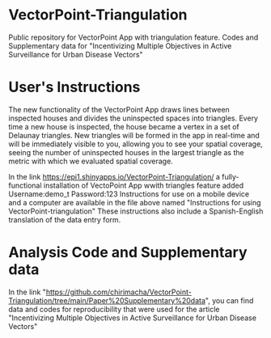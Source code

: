 # VectorPoint-Triangulation
Public repository for VectorPoint App with triangulation feature.
Codes and Supplementary data for "Incentivizing Multiple Objectives in Active Surveillance for Urban Disease Vectors"

# User's Instructions 
The new functionality of the VectorPoint App draws lines between inspected houses and divides the uninspected spaces into triangles. Every time a new house is inspected, the house became a vertex in a set of Delaunay triangles. New triangles will be formed in the app in real-time and will be immediately visible to you, allowing you to see your spatial coverage, seeing the number of uninspected houses in the largest triangle as the metric with which we evaluated spatial coverage.

In the link https://epi1.shinyapps.io/VectorPoint-Triangulation/ a fully-functional installation of VectoPoint App wwith triangles feature added
Username:demo_t
Password:123
Instructions for use on a mobile device and a computer are available in the file above named "Instructions for using VectorPoint-triangulation" These instructions also include a Spanish-English translation of the data entry form.

# Analysis Code and Supplementary data 
In the link "https://github.com/chirimacha/VectorPoint-Triangulation/tree/main/Paper%20Supplementary%20data", you can find data and codes for reproducibility that were used for the article "Incentivizing Multiple Objectives in Active Surveillance for Urban Disease Vectors"
